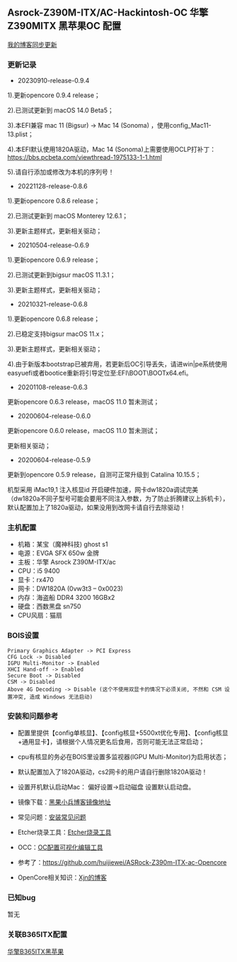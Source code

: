## Asrock-Z390M-ITX/AC-Hackintosh-OC 华擎Z390MITX 黑苹果OC 配置

[我的博客同步更新](https://www.chenweikang.top/?p=986 "左手代码右手诗")

### 更新记录

- 20230910-release-0.9.4

1).更新opencore 0.9.4 release；

2).已测试更新到 macOS 14.0 Beta5；

3).本EFI兼容 mac 11 (Bigsur)  -> Mac 14 (Sonoma) ，使用config_Mac11-13.plist；

4).本EFI默认使用1820A驱动，Mac 14 (Sonoma)上需要使用OCLP打补丁： https://bbs.pcbeta.com/viewthread-1975133-1-1.html

5).请自行添加或修改为本机的序列号！

- 20221128-release-0.8.6

1).更新opencore 0.8.6 release；

2).已测试更新到 macOS Monterey 12.6.1；

3).更新主题样式，更新相关驱动；


- 20210504-release-0.6.9

1).更新opencore 0.6.9 release；

2).已测试更新到bigsur macOS 11.3.1；

3).更新主题样式，更新相关驱动；

- 20210321-release-0.6.8

1).更新opencore 0.6.8 release；

2).已稳定支持bigsur macOS 11.x；

3).更新主题样式，更新相关驱动；

4).由于新版本bootstrap已被弃用，若更新后OC引导丢失，请进win|pe系统使用easyuefi或者bootice重新将引导定位至:EFI\BOOT\BOOTx64.efi。


- 20201108-release-0.6.3

更新opencore 0.6.3 release，macOS 11.0 暂未测试；

- 20200604-release-0.6.0

更新opencore 0.6.0 release，macOS 11.0 暂未测试；

更新相关驱动；

- 20200604-release-0.5.9

更新到opencore 0.5.9 release，自测可正常升级到 Catalina 10.15.5；

机型采用 iMac19,1 注入核显id 开启硬件加速，网卡dw1820a调试完美（dw1820a不同子型号可能会要用不同注入参数，为了防止折腾建议上拆机卡），默认配置加上了1820a驱动，如果没用到改网卡请自行去除驱动！

### 主机配置
- 机箱：某宝（魔神科技) ghost s1
- 电源：EVGA SFX 650w 金牌
- 主板：华擎 Asrock Z390M-ITX/ac
- CPU：i5 9400
- 显卡：rx470
- 网卡：DW1820A (0vw3t3 – 0x0023)
- 内存：海盗船 DDR4 3200 16GBx2
- 硬盘：西数黑盘 sn750
- CPU风扇：猫扇


### BOIS设置
```
Primary Graphics Adapter -> PCI Express
CFG Lock -> Disabled
IGPU Multi-Monitor -> Enabled
XHCI Hand-off -> Enabled
Secure Boot -> Disabled
CSM -> Disabled
Above 4G Decoding -> Disable (这个不使用双显卡的情况下必须关闭, 不然和 CSM 设置冲突, 造成 Windows 无法启动)
```

### 安装和问题参考

- 配置里提供【config单核显】、【config核显+5500xt优化专用】、【config核显+通用显卡】，请根据个人情况更名后食用，否则可能无法正常启动；

- cpu有核显的务必在BOIS里设置多监视器(IGPU Multi-Monitor)为启用状态；

- 默认配置加入了1820A驱动，cs2网卡的用户请自行删除1820A驱动！

- 设置开机默认启动Mac： 偏好设置->启动磁盘 设置默认启动盘。
 
- 镜像下载：[黑果小兵博客镜像地址](https://mirrors.dtops.cc/iso/MacOS/daliansky_macos/ "黑果小兵镜像")

- 常见问题：[安装常见问题](https://blog.daliansky.net/Common-problems-and-solutions-in-macOS-Catalina-10.15-installation.html "安装常见问题")

- Etcher烧录工具：[Etcher烧录工具](https://www.balena.io/etcher/ "Etcher烧录工具")

- OCC：[OC配置可视化编辑工具](https://mackie100projects.altervista.org/download-opencore-configurator/ "OCC")

- 参考了：https://github.com/huijiewei/ASRock-Z390m-ITX-ac-Opencore

- OpenCore相关知识：[Xjn的博客](https://blog.xjn819.com/?p=543 "Xjn的博客")

### 已知bug

暂无

### 关联B365ITX配置
[华擎B365ITX黑苹果](https://www.chenweikang.top/?p=846 "华擎B365ITX黑苹果")


